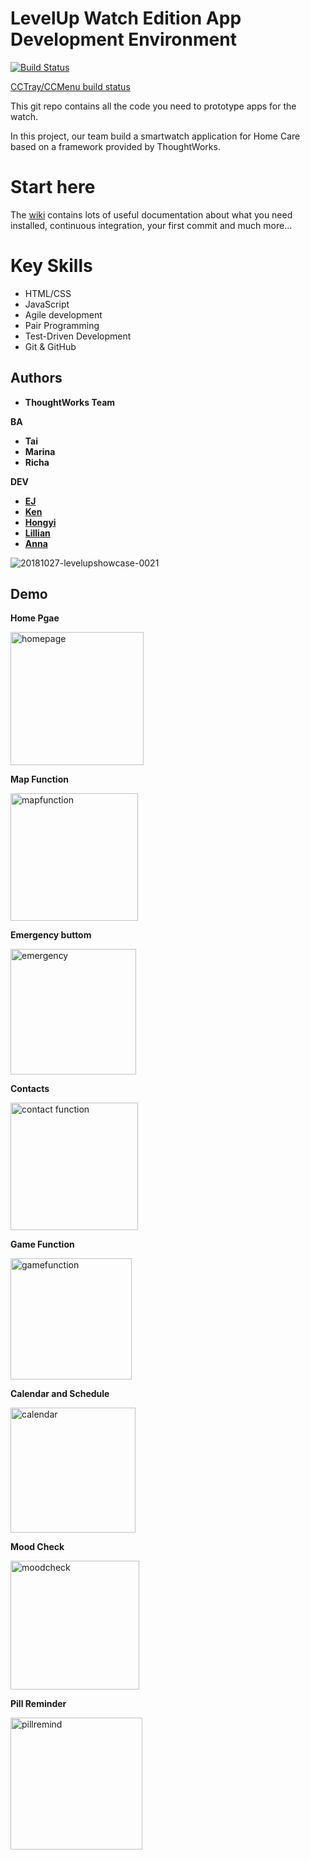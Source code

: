 # LevelUp Watch Edition App Development Environment

[![Build Status](https://circleci.com/gh/twlevelup/syd-2018-s2-tabs.svg?style=svg)](https://circleci.com/gh/twlevelup/syd-2018-s2-tabs)

[CCTray/CCMenu build status](https://circleci.com/gh/twlevelup/syd-2018-s2-tabs.cc.xml)

This git repo contains all the code you need to prototype apps for the watch.

In this project, our team build a smartwatch application for Home Care based on a framework provided by ThoughtWorks.

# Start here

The [wiki](https://github.com/twlevelup/watch_edition/wiki) contains lots of useful documentation about what you need installed, continuous integration, your first commit and much more...

# Key Skills
- HTML/CSS
- JavaScript
- Agile development
- Pair Programming
- Test-Driven Development
- Git & GitHub


## Authors
* **ThoughtWorks Team**

**BA**
* **Tai**
* **Marina**
* **Richa**

**DEV**
* **[EJ](https://github.com/ellijayne)**
* **[Ken](https://github.com/ken7y)**
* **[Hongyi](https://github.com/Hongyil1)**
* **[Lillian](https://github.com/ZhouLillian)**
* **[Anna](https://github.com/eggyducktective)**

![20181027-levelupshowcase-0021](https://user-images.githubusercontent.com/22671087/48308900-c3217a00-e5c1-11e8-81ad-f0f80396c044.jpg)

## Demo
**Home Pgae**

<img width="213" alt="homepage" src="https://user-images.githubusercontent.com/22671087/48309048-10531b00-e5c5-11e8-93e6-15ef2fd48f1a.PNG">

**Map Function**

<img width="204" alt="mapfunction" src="https://user-images.githubusercontent.com/22671087/48309121-ffa3a480-e5c6-11e8-87d6-49a1bb7ab708.PNG">

**Emergency buttom**

<img width="201" alt="emergency" src="https://user-images.githubusercontent.com/22671087/48309155-fc5ce880-e5c7-11e8-95b6-4969db2cbfe1.png">

**Contacts**

<img width="204" alt="contact function" src="https://user-images.githubusercontent.com/22671087/48309138-abe58b00-e5c7-11e8-8c2d-54092d48544e.PNG">

**Game Function**

<img width="194" alt="gamefunction" src="https://user-images.githubusercontent.com/22671087/48309132-6b860d00-e5c7-11e8-8898-1fc42430c286.PNG">

**Calendar and Schedule**

<img width="200" alt="calendar" src="https://user-images.githubusercontent.com/22671087/48309136-a2f4b980-e5c7-11e8-8af0-7d48a11641cf.PNG">

**Mood Check**

<img width="206" alt="moodcheck" src="https://user-images.githubusercontent.com/22671087/48309141-bc960100-e5c7-11e8-94d6-4f8e04b4ef5a.PNG">

**Pill Reminder**

<img width="211" alt="pillremind" src="https://user-images.githubusercontent.com/22671087/48309144-cb7cb380-e5c7-11e8-88fd-093739b92f9a.PNG">

